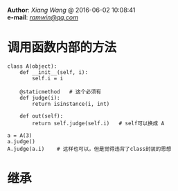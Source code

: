 **Author**: *Xiang Wang* @   2016-06-02 10:08:41  
**e-mail**: [*ramwin@qq.com*](mailto:ramwin@qq.com)  

# 调用函数内部的方法

    class A(object):
        def __init__(self, i):
            self.i = i

        @staticmethod   # 这个必须有
        def judge(i):
            return isinstance(i, int)

        def out(self):
            return self.judge(self.i)   # self可以换成 A

    a = A(3)
    a.judge()
    A.judge(a.i)    # 这样也可以，但是觉得违背了class封装的思想

# 继承

